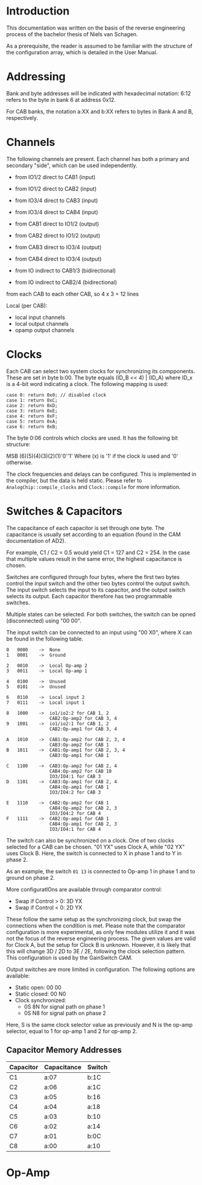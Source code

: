 Introduction
============

This documentation was written on the basis of the reverse engineering process of the bachelor thesis of Niels van Schagen. 

As a prerequisite, the reader is assumed to be familiar with the structure of the configuration array, which is detailed in the User Manual.

Addressing
==========
Bank and byte addresses will be indicated with hexadecimal notation:
6:12 refers to the byte in bank 6 at address 0x12.

For CAB banks, the notation a:XX and b:XX refers to bytes in Bank A and B, respectively.

Channels
========

The following channels are present. Each channel has both a primary and secondary "side", which can be used independently. 

- from IO1/2 direct to CAB1 (input)
- from IO1/2 direct to CAB2 (input)
- from IO3/4 direct to CAB3 (input)
- from IO3/4 direct to CAB4 (input)

- from CAB1 direct to IO1/2 (output)
- from CAB2 direct to IO1/2 (output)
- from CAB3 direct to IO3/4 (output)
- from CAB4 direct to IO3/4 (output)

- from IO indirect to CAB1/3 (bidirectional) 
- from IO indirect to CAB2/4 (bidirectional) 

from each CAB to each other CAB, so 4 x 3 = 12 lines

Local (per CAB):
- local input channels
- local output channels
- opamp output channels

Clocks
======

Each CAB can select two system clocks for synchronizing its compponents. These are set in byte b:00. The byte equals (ID_B << 4) | (ID_A) where ID_x is a 4-bit word indicating a clock. The following mapping is used:

	case 0: return 0x0; // disabled clock
	case 1: return 0xC;
	case 2: return 0xD;
	case 3: return 0xE;
	case 4: return 0xF;
	case 5: return 0xA;
	case 6: return 0xB;

The byte 0:06 controls which clocks are used. It has the following bit structure:

MSB
(6)(5)(4)(3)(2)(1)'0''1'
Where (x) is '1' if the clock is used and '0' otherwise. 

The clock frequencies and delays can be configured. This is implemented in the compiler, but the data is held static. Please refer to `AnalogChip::compile_clocks` and `Clock::compile` for more information.

Switches & Capacitors
=====================

The capacitance of each capacitor is set through one byte. The capacitance is usually set according to an equation (found in the CAM documentation of AD2).

For example, C1 / C2 = 0.5 would yield C1 = 127 and C2 = 254. In the case that multiple values result in the same error, the highest capacitance is chosen.

Switches are configured through four bytes, where the first two bytes control the input switch and the other two bytes control the output switch. The input switch selects the input to its capacitor, and the output switch selects its output. Each capacitor therefore has two programmable switches.

Multiple states can be selected. For both switches, the switch can be opned (disconnected) using "00 00". 

The input switch can be connected to an input using "00 X0", where X can be found in the following table. 

```
0 	0000	-> 	None		
1	0001	-> 	Ground

2   0010	-> 	Local Op-amp 2	
3	0011	-> 	Local Op-amp 1

4	0100 	-> 	Unused
5	0101	-> 	Unused 	

6	0110	-> 	Local input 2	
7	0111	-> 	Local input 1

8	1000	-> 	io1/io2:2 for CAB 1, 2
				CAB2:Op-amp2 for CAB 3, 4
9	1001	-> 	io1/io2:1 for CAB 1, 2
				CAB2:Op-amp1 for CAB 3, 4

A	1010	-> 	CAB1:Op-amp2 for CAB 2, 3, 4
				CAB3:Op-amp2 for CAB 1
B	1011	->	CAB1:Op-amp1 for CAB 2, 3, 4
				CAB3:Op-amp1 for CAB 1

C	1100	->	CAB3:Op-amp2 for CAB 2, 4
				CAB4:Op-amp2 for CAB 10
				IO3/IO4:1 for CAB 3
D	1101	->	CAB3:Op-amp1 for CAB 2, 4
				CAB4:Op-amp1 for CAB 1
				IO3/IO4:2 for CAB 3

E	1110 	->	CAB2:Op-amp2 for CAB 1
				CAB4:Op-amp2 for CAB 2, 3
				IO3/IO4:2 for CAB 4
F	1111	->	CAB2:Op-amp1 for CAB 1
				CAB4:Op-amp1 for CAB 2, 3
				IO3/IO4:1 for CAB 4
```

The switch can also be synchronized on a clock. One of two clocks selected for a CAB can be chosen. "01 YX" uses Clock A, while "02 YX" uses Clock B. Here, the switch is connected to X in phase 1 and to Y in phase 2. 

As an example, the switch `01 13` is connected to Op-amp 1 in phase 1 and to ground on phase 2. 

More configuratIOns are available through comparator control:

- Swap if Control > 0: 3D YX 
- Swap if Control < 0: 2D YX

These follow the same setup as the synchronizing clock, but swap the connections when the condition is met. Please note that the comparator configuration is more experimental, as only few modules utilize it and it was not the focus of the reverse engineering process. The given values are valid for Clock A, but the setup for Clock B is unknown. However, it is likely that this will change 3D / 2D to 3E / 2E, following the clock selection pattern. This configuration is used by the GainSwitch CAM.

Output switches are more limited in configuration. The following options are available:
- Static open: 00 00
- Static closed: 00 N0
- Clock synchronized: 
    - 0S 8N for signal path on phase 1
    - 0S N8 for signal path on phase 2

Here, S is the same clock selector value as previously and N is the op-amp selector, equal to 1 for op-amp 1 and 2 for op-amp 2.  

Capacitor Memory Addresses
--------------------------

| Capacitor | Capacitance   | Switch    |
|-----------|---------------|-----------|
| C1        | a:07          | b:1C      |
| C2        | a:06          | a:1C      |
| C3        | a:05          | b:16      |
| C4        | a:04          | a:18      |
| C5        | a:03          | b:10      |
| C6        | a:02          | a:14      |
| C7        | a:01          | b:0C      |
| C8        | a:00          | a:10      |

Op-Amp
======

